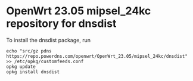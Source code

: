 OpenWrt 23.05 mipsel_24kc repository for dnsdist
========

To install the dnsdist package, run

```
echo "src/gz pdns https://repo.powerdns.com/openwrt/OpenWrt_23.05/mipsel_24kc/dnsdist" >> /etc/opkg/customfeeds.conf
opkg update
opkg install dnsdist
```
